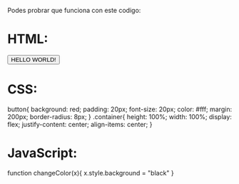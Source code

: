 Podes probrar que funciona con este codigo:

# HTML:
<div class="container">
<button onclick="changeColor(this)"> HELLO WORLD! </button>
</div>

# CSS:
button{
background: red;
padding: 20px;
font-size: 20px;
color: #fff;
margin: 200px;
border-radius: 8px;
}
.container{
height: 100%;
width: 100%;
display: flex;
justify-content: center;
align-items: center;
}

# JavaScript:
function changeColor(x){
x.style.background = "black"
}
